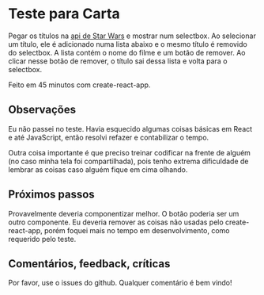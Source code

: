 # Teste para Carta

Pegar os títulos na [api de Star Wars](https://https://swapi.co/) e mostrar num
selectbox. Ao selecionar um título, ele é adicionado numa lista abaixo e o mesmo
título é removido do selectbox. A lista contém o nome do filme e um botão de
remover. Ao clicar nesse botão de remover, o título sai dessa lista e volta
para o selectbox.

Feito em 45 minutos com create-react-app.

## Observações

Eu não passei no teste. Havia esquecido algumas coisas básicas em React e até
JavaScript, então resolvi refazer e contabilizar o tempo.

Outra coisa importante é que preciso treinar codificar na frente de alguém (no
caso minha tela foi compartilhada), pois tenho extrema dificuldade de lembrar
as coisas caso alguém fique em cima olhando.

## Próximos passos

Provavelmente deveria componentizar melhor. O botão poderia ser um outro
componente. Eu deveria remover as coisas não usadas pelo create-react-app, porém
foquei mais no tempo em desenvolvimento, como requerido pelo teste.

## Comentários, feedback, críticas

Por favor, use o issues do github. Qualquer comentário é bem vindo!

